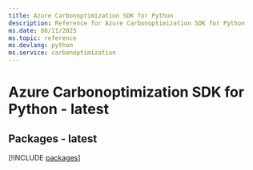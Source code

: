 ```yaml
---
title: Azure Carbonoptimization SDK for Python
description: Reference for Azure Carbonoptimization SDK for Python
ms.date: 08/11/2025
ms.topic: reference
ms.devlang: python
ms.service: carbonoptimization
---
```

# Azure Carbonoptimization SDK for Python - latest
## Packages - latest
[!INCLUDE [packages](carbonoptimization-index.md)]